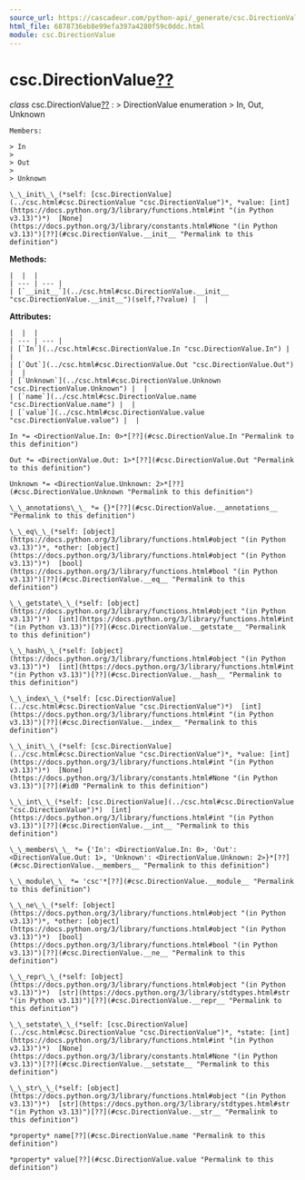 ```yaml
---
source_url: https://cascadeur.com/python-api/_generate/csc.DirectionValue.html
html_file: 6878736eb8e99efa397a4280f59c0ddc.html
module: csc.DirectionValue
---
```


# csc.DirectionValue[??](#csc-directionvalue "Permalink to this heading")

*class* csc.DirectionValue[??](#csc.DirectionValue "Permalink to this definition")
:   > DirectionValue enumeration
    > In, Out, Unknown

    Members:

    > In
    >
    > Out
    >
    > Unknown

    \_\_init\_\_(*self: [csc.DirectionValue](../csc.html#csc.DirectionValue "csc.DirectionValue")*, *value: [int](https://docs.python.org/3/library/functions.html#int "(in Python v3.13)")*)  [None](https://docs.python.org/3/library/constants.html#None "(in Python v3.13)")[??](#csc.DirectionValue.__init__ "Permalink to this definition")

    
**Methods:**

    |  |  |
    | --- | --- |
    | [`__init__`](../csc.html#csc.DirectionValue.__init__ "csc.DirectionValue.__init__")(self,??value) |  |

    
**Attributes:**

    |  |  |
    | --- | --- |
    | [`In`](../csc.html#csc.DirectionValue.In "csc.DirectionValue.In") |  |
    | [`Out`](../csc.html#csc.DirectionValue.Out "csc.DirectionValue.Out") |  |
    | [`Unknown`](../csc.html#csc.DirectionValue.Unknown "csc.DirectionValue.Unknown") |  |
    | [`name`](../csc.html#csc.DirectionValue.name "csc.DirectionValue.name") |  |
    | [`value`](../csc.html#csc.DirectionValue.value "csc.DirectionValue.value") |  |

    In *= <DirectionValue.In: 0>*[??](#csc.DirectionValue.In "Permalink to this definition")

    Out *= <DirectionValue.Out: 1>*[??](#csc.DirectionValue.Out "Permalink to this definition")

    Unknown *= <DirectionValue.Unknown: 2>*[??](#csc.DirectionValue.Unknown "Permalink to this definition")

    \_\_annotations\_\_ *= {}*[??](#csc.DirectionValue.__annotations__ "Permalink to this definition")

    \_\_eq\_\_(*self: [object](https://docs.python.org/3/library/functions.html#object "(in Python v3.13)")*, *other: [object](https://docs.python.org/3/library/functions.html#object "(in Python v3.13)")*)  [bool](https://docs.python.org/3/library/functions.html#bool "(in Python v3.13)")[??](#csc.DirectionValue.__eq__ "Permalink to this definition")

    \_\_getstate\_\_(*self: [object](https://docs.python.org/3/library/functions.html#object "(in Python v3.13)")*)  [int](https://docs.python.org/3/library/functions.html#int "(in Python v3.13)")[??](#csc.DirectionValue.__getstate__ "Permalink to this definition")

    \_\_hash\_\_(*self: [object](https://docs.python.org/3/library/functions.html#object "(in Python v3.13)")*)  [int](https://docs.python.org/3/library/functions.html#int "(in Python v3.13)")[??](#csc.DirectionValue.__hash__ "Permalink to this definition")

    \_\_index\_\_(*self: [csc.DirectionValue](../csc.html#csc.DirectionValue "csc.DirectionValue")*)  [int](https://docs.python.org/3/library/functions.html#int "(in Python v3.13)")[??](#csc.DirectionValue.__index__ "Permalink to this definition")

    \_\_init\_\_(*self: [csc.DirectionValue](../csc.html#csc.DirectionValue "csc.DirectionValue")*, *value: [int](https://docs.python.org/3/library/functions.html#int "(in Python v3.13)")*)  [None](https://docs.python.org/3/library/constants.html#None "(in Python v3.13)")[??](#id0 "Permalink to this definition")

    \_\_int\_\_(*self: [csc.DirectionValue](../csc.html#csc.DirectionValue "csc.DirectionValue")*)  [int](https://docs.python.org/3/library/functions.html#int "(in Python v3.13)")[??](#csc.DirectionValue.__int__ "Permalink to this definition")

    \_\_members\_\_ *= {'In': <DirectionValue.In: 0>, 'Out': <DirectionValue.Out: 1>, 'Unknown': <DirectionValue.Unknown: 2>}*[??](#csc.DirectionValue.__members__ "Permalink to this definition")

    \_\_module\_\_ *= 'csc'*[??](#csc.DirectionValue.__module__ "Permalink to this definition")

    \_\_ne\_\_(*self: [object](https://docs.python.org/3/library/functions.html#object "(in Python v3.13)")*, *other: [object](https://docs.python.org/3/library/functions.html#object "(in Python v3.13)")*)  [bool](https://docs.python.org/3/library/functions.html#bool "(in Python v3.13)")[??](#csc.DirectionValue.__ne__ "Permalink to this definition")

    \_\_repr\_\_(*self: [object](https://docs.python.org/3/library/functions.html#object "(in Python v3.13)")*)  [str](https://docs.python.org/3/library/stdtypes.html#str "(in Python v3.13)")[??](#csc.DirectionValue.__repr__ "Permalink to this definition")

    \_\_setstate\_\_(*self: [csc.DirectionValue](../csc.html#csc.DirectionValue "csc.DirectionValue")*, *state: [int](https://docs.python.org/3/library/functions.html#int "(in Python v3.13)")*)  [None](https://docs.python.org/3/library/constants.html#None "(in Python v3.13)")[??](#csc.DirectionValue.__setstate__ "Permalink to this definition")

    \_\_str\_\_(*self: [object](https://docs.python.org/3/library/functions.html#object "(in Python v3.13)")*)  [str](https://docs.python.org/3/library/stdtypes.html#str "(in Python v3.13)")[??](#csc.DirectionValue.__str__ "Permalink to this definition")

    *property* name[??](#csc.DirectionValue.name "Permalink to this definition")

    *property* value[??](#csc.DirectionValue.value "Permalink to this definition")